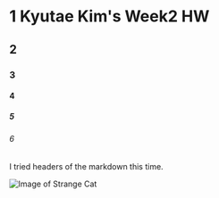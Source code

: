 # 1 Kyutae Kim's Week2 HW
## 2
### 3
#### 4
##### 5
###### 6

I tried headers of the markdown this time.

![Image of Strange Cat](https://octodex.github.com/images/yaktocat.png)
